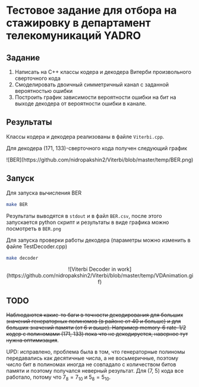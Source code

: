 # Тестовое задание для отбора на стажировку в департамент телекомуникаций YADRO

## Задание
1. Написать на C++ классы кодера и декодера Витерби произвольного сверточного кода
2. Смоделировать двоичный симметричный канал с заданной вероятностью ошибки
3. Построить график зависимости вероятности ошибки на бит на выходе декодера от вероятности ошибки в канале.

## Результаты

Классы кодера и декодера реализованы в файле `Viterbi.cpp`.

Для декодера (171, 133)-сверточного кода получен следующий график

<p style="text-align: center;"><p style="text-align: center;">![BER](https://github.com/nidropakshin2/Viterbi/blob/master/temp/BER.png)</p>

## Запуск
Для запуска вычисления BER 
```bash
make BER
```
Результаты выводятся в `stdout` и в файл `BER.csv`, после этого запускается python скрипт и результаты в виде графика можно посмотреть в `BER.png` 

Для запуска проверки работы декодера (параметры можно изменить в файле TestDecoder.cpp)
```bash
make decoder
```

<p style="text-align: center;">![Viterbi Decoder in work](https://github.com/nidropakshin2/Viterbi/blob/master/temp/VDAnimation.gif)</p>

## TODO
~~Наблюдаются какие-то баги в точности декодирования для больших значений генераторных полиномов (в районе от 40 и больше) и для больших значений памяти (от 6 и выше). Например memory-6 rate-1/2 кодер с полиномами (171, 133) пока что не декодируется, наверное тут нужна оптимизация~~.

UPD: исправлено, проблема была в том, что генераторные полиномы передавались как десятичные числа, а не восьмеричные, поэтому число бит в полиномах иногда не совпадало с количеством битов памяти и поэтому получался неверный результат. Для (7, 5) кода все работало, потому что $7_8 = 7_{10}$ и $5_8 = 5_{10}$.
